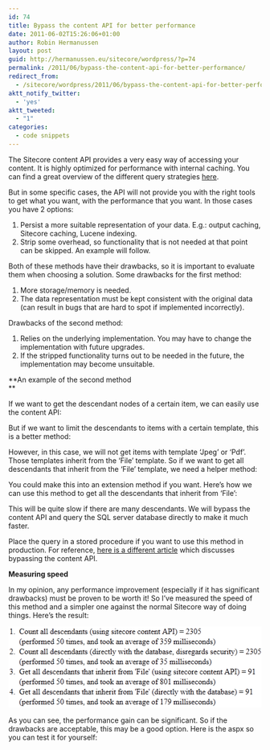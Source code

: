 ```yaml
---
id: 74
title: Bypass the content API for better performance
date: 2011-06-02T15:26:06+01:00
author: Robin Hermanussen
layout: post
guid: http://hermanussen.eu/sitecore/wordpress/?p=74
permalink: /2011/06/bypass-the-content-api-for-better-performance/
redirect_from:
  - /sitecore/wordpress/2011/06/bypass-the-content-api-for-better-performance/
aktt_notify_twitter:
  - 'yes'
aktt_tweeted:
  - "1"
categories:
  - code snippets
---
```

The Sitecore content API provides a very easy way of accessing your content. It is highly optimized for performance with internal caching. You can find a great overview of the different query strategies <a title="Options for querying items from Sitecore" href="http://firebreaksice.com/options-for-querying-items-from-sitecore/" onclick="javascript:_gaq.push(['_trackEvent','outbound-article','http://firebreaksice.com']);">here</a>.

But in some specific cases, the API will not provide you with the right tools to get what you want, with the performance that you want. In those cases you have 2 options:

  1. Persist a more suitable representation of your data. E.g.: output caching, Sitecore caching, Lucene indexing.
  2. Strip some overhead, so functionality that is not needed at that point can be skipped. An example will follow.

Both of these methods have their drawbacks, so it is important to evaluate them when choosing a solution. Some drawbacks for the first method:

  1. More storage/memory is needed.
  2. The data representation must be kept consistent with the original data (can result in bugs that are hard to spot if implemented incorrectly).

Drawbacks of the second method:

  1. Relies on the underlying implementation. You may have to change the implementation with future upgrades.
  2. If the stripped functionality turns out to be needed in the future, the implementation may become unsuitable.

**An example of the second method  
** 

If we want to get the descendant nodes of a certain item, we can easily use the content API:



But if we want to limit the descendants to items with a certain template, this is a better method:  


However, in this case, we will not get items with template &#8216;Jpeg&#8217; or &#8216;Pdf&#8217;. Those templates inherit from the &#8216;File&#8217; template. So if we want to get all descendants that inherit from the &#8216;File&#8217; template, we need a helper method:



You could make this into an extension method if you want. Here&#8217;s how we can use this method to get all the descendants that inherit from &#8216;File&#8217;:



This will be quite slow if there are many descendants. We will bypass the content API and query the SQL server database directly to make it much faster.



Place the query in a stored procedure if you want to use this method in production. For reference, <a title="Accessing hierarchical node structures from sql" href="http://bloggingabout.net/blogs/program.x/archive/2008/07/29/sitecore-accessing-hierarchical-node-structures-from-sql.aspx" onclick="javascript:_gaq.push(['_trackEvent','outbound-article','http://bloggingabout.net']);">here is a different article</a> which discusses bypassing the content API.

**Measuring speed**

In my opinion, any performance improvement (especially if it has significant drawbacks) must be proven to be worth it! So I&#8217;ve measured the speed of this method and a simpler one against the normal Sitecore way of doing things. Here&#8217;s the result:

<img class="alignnone" title="Speed measuring results" src="/wp-content/uploads/bypass_content_api_screenshot.png" alt="" width="519" height="161" /> 

As you can see, the performance gain can be significant. So if the drawbacks are acceptable, this may be a good option. Here is the aspx so you can test it for yourself: